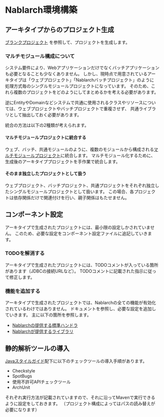 # Nablarch環境構築


## アーキタイプからのプロジェクト生成


[ブランクプロジェクト](https://nablarch.github.io/docs/LATEST/doc/application_framework/application_framework/blank_project/index.html)
を参照して、プロジェクトを生成します。



### マルチモジュール構成について

システム要件により、Webアプリケーションだけでなくバッチアプリケーションも必要となることも少なくありません。
しかし、現時点で用意されているアーキタイプは「ウェブプロジェクト」「Nablarchバッチプロジェクト」のように
処理方式毎のシングルモジュールプロジェクトになっています。
そのため、これら複数のプロジェクトをどのようにしてまとめるかを考える必要があります。

逆にEntityやDomainなどシステムで共通に使用されるクラスやリソースについては、ウェブプロジェクトやバッチプロジェクトで重複させず、
共通ライブラリとして抽出しておく必要があります。

統合の方法は以下の2種類が考えられます。

#### マルチモジュールプロジェクトに統合する

ウェブ、バッチ、共通モジュールのように、複数のモジュールから構成される[マルチモジュールプロジェクト](https://maven.apache.org/guides/mini/guide-multiple-modules.html)に統合します。
マルチモジュール化するために、生成後のアーキタイププロジェクトを手作業で統合します。


#### そのまま独立したプロジェクトとして扱う

ウェブプロジェクト、バッチプロジェクト、共通プロジェクトをそれぞれ独立したシングルモジュールプロジェクトとして扱います。
この場合、各プロジェクトは依存関係だけで関連付けを行い、親子関係はもたせません。



## コンポーネント設定

アーキタイプで生成されたプロジェクトには、最小限の設定しかされていません。
このため、必要な設定をコンポーネント設定ファイルに追記していきます。

### TODOを解消する

アーキタイプで生成されたプロジェクトには、TODOコメントが入っている箇所があります（JDBCの接続URLなど）。
TODOコメントに記載された指示に従って修正します。

### 機能を追加する

アーキタイプで生成されたプロジェクトでは、Nablarchの全ての機能が有効化されているわけではありません。
ドキュメントを参照し、必要な設定を追加していきます。
主に以下の箇所を参照します。

- [Nablarchの提供する標準ハンドラ](https://nablarch.github.io/docs/LATEST/doc/application_framework/application_framework/handlers/index.html)
- [Nablarchが提供するライブラリ](https://nablarch.github.io/docs/LATEST/doc/application_framework/application_framework/libraries/index.html)


## 静的解析ツールの導入

[Javaスタイルガイド](https://github.com/nablarch-development-standards/nablarch-style-guide/tree/master/java)配下に以下のチェックツールの導入手順があります。

- Checkstyle
- SpotBugs
- 使用不許可APIチェックツール
- ArchUnit

それぞれ実行方法が記載されていますので、それに沿ってMavenで実行できるように設定をしておきます。
（プロジェクト構成によってはパスの読み替えが必要になります）


